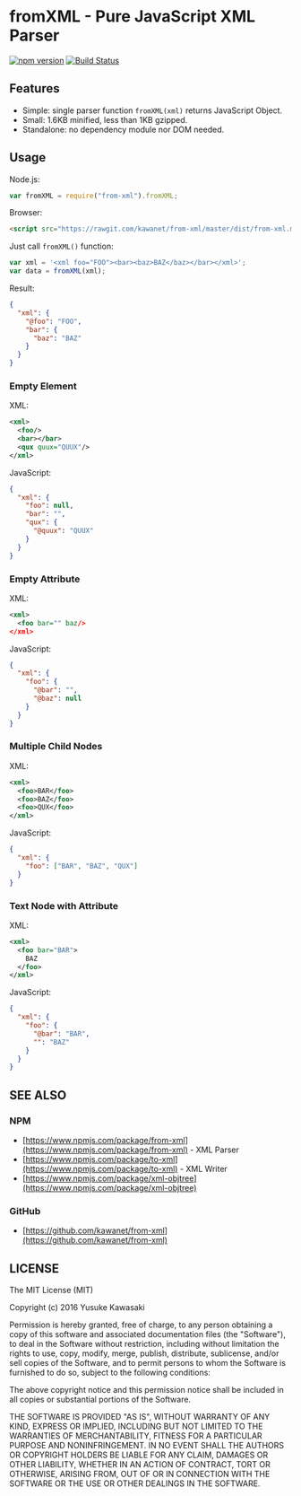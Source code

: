 # fromXML - Pure JavaScript XML Parser

[![npm version](https://badge.fury.io/js/from-xml.svg)](http://badge.fury.io/js/from-xml) [![Build Status](https://travis-ci.org/kawanet/from-xml.svg?branch=master)](https://travis-ci.org/kawanet/from-xml)

## Features

- Simple: single parser function `fromXML(xml)` returns JavaScript Object.
- Small: 1.6KB minified, less than 1KB gzipped.
- Standalone: no dependency module nor DOM needed.

## Usage

Node.js:

```js
var fromXML = require("from-xml").fromXML;
```

Browser:

```html
<script src="https://rawgit.com/kawanet/from-xml/master/dist/from-xml.min.js"></script>
```

Just call `fromXML()` function:

```js
var xml = '<xml foo="FOO"><bar><baz>BAZ</baz></bar></xml>';
var data = fromXML(xml);
```

Result:

```json
{
  "xml": {
    "@foo": "FOO",
    "bar": {
      "baz": "BAZ"
    }
  }
}
```

### Empty Element

XML:

```xml
<xml>
  <foo/>
  <bar></bar>
  <qux quux="QUUX"/>
</xml>
```

JavaScript:

```json
{
  "xml": {
    "foo": null,
    "bar": "",
    "qux": {
      "@quux": "QUUX"
    }
  }
}
```

### Empty Attribute

XML:

```xml
<xml>
  <foo bar="" baz/>
</xml>
```

JavaScript:

```json
{
  "xml": {
    "foo": {
      "@bar": "",
      "@baz": null
    }
  }
}
```

### Multiple Child Nodes

XML:

```xml
<xml>
  <foo>BAR</foo>
  <foo>BAZ</foo>
  <foo>QUX</foo>
</xml>
```

JavaScript:

```json
{
  "xml": {
    "foo": ["BAR", "BAZ", "QUX"]
  }
}
```

### Text Node with Attribute

XML:

```xml
<xml>
  <foo bar="BAR">
    BAZ
  </foo>
</xml>
```

JavaScript:

```json
{
  "xml": {
    "foo": {
      "@bar": "BAR",
      "": "BAZ"
    }
  }
}
```

## SEE ALSO

### NPM

- [https://www.npmjs.com/package/from-xml](https://www.npmjs.com/package/from-xml) - XML Parser
- [https://www.npmjs.com/package/to-xml](https://www.npmjs.com/package/to-xml) - XML Writer
- [https://www.npmjs.com/package/xml-objtree](https://www.npmjs.com/package/xml-objtree)

### GitHub

- [https://github.com/kawanet/from-xml](https://github.com/kawanet/from-xml)

## LICENSE

The MIT License (MIT)

Copyright (c) 2016 Yusuke Kawasaki

Permission is hereby granted, free of charge, to any person obtaining a copy
of this software and associated documentation files (the "Software"), to deal
in the Software without restriction, including without limitation the rights
to use, copy, modify, merge, publish, distribute, sublicense, and/or sell
copies of the Software, and to permit persons to whom the Software is
furnished to do so, subject to the following conditions:

The above copyright notice and this permission notice shall be included in all
copies or substantial portions of the Software.

THE SOFTWARE IS PROVIDED "AS IS", WITHOUT WARRANTY OF ANY KIND, EXPRESS OR
IMPLIED, INCLUDING BUT NOT LIMITED TO THE WARRANTIES OF MERCHANTABILITY,
FITNESS FOR A PARTICULAR PURPOSE AND NONINFRINGEMENT. IN NO EVENT SHALL THE
AUTHORS OR COPYRIGHT HOLDERS BE LIABLE FOR ANY CLAIM, DAMAGES OR OTHER
LIABILITY, WHETHER IN AN ACTION OF CONTRACT, TORT OR OTHERWISE, ARISING FROM,
OUT OF OR IN CONNECTION WITH THE SOFTWARE OR THE USE OR OTHER DEALINGS IN THE
SOFTWARE.
